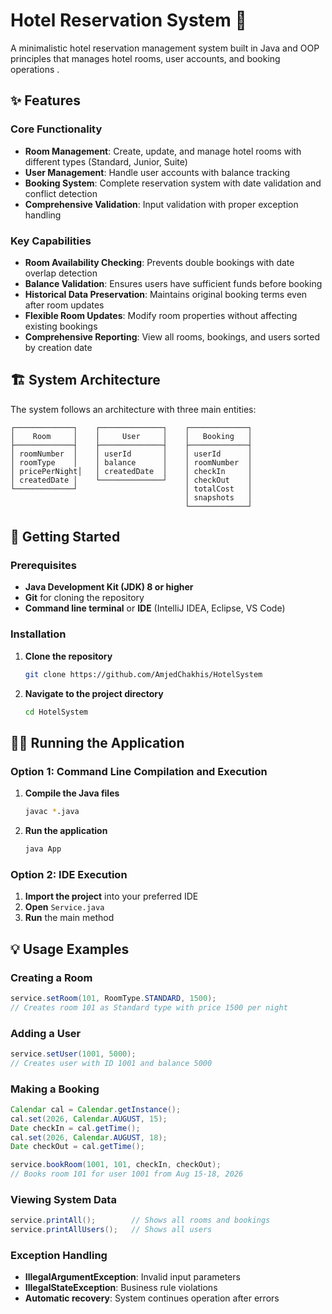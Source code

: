 # Hotel Reservation System 🏨

A minimalistic hotel reservation management system built in Java and OOP principles that manages hotel rooms, user accounts, and booking operations .


## ✨ Features

### Core Functionality
- **Room Management**: Create, update, and manage hotel rooms with different types (Standard, Junior, Suite)
- **User Management**: Handle user accounts with balance tracking
- **Booking System**: Complete reservation system with date validation and conflict detection
- **Comprehensive Validation**: Input validation with proper exception handling

### Key Capabilities
-  **Room Availability Checking**: Prevents double bookings with date overlap detection
-  **Balance Validation**: Ensures users have sufficient funds before booking
-  **Historical Data Preservation**: Maintains original booking terms even after room updates
-  **Flexible Room Updates**: Modify room properties without affecting existing bookings
-  **Comprehensive Reporting**: View all rooms, bookings, and users sorted by creation date

## 🏗️ System Architecture

The system follows an architecture with three main entities:

```
┌─────────────┐    ┌──────────────┐    ┌─────────────┐
│    Room     │    │     User     │    │   Booking   │
├─────────────┤    ├──────────────┤    ├─────────────┤
│ roomNumber  │    │ userId       │    │ userId      │
│ roomType    │    │ balance      │    │ roomNumber  │
│ pricePerNight│   │ createdDate  │    │ checkIn     │
│ createdDate │    └──────────────┘    │ checkOut    │
└─────────────┘                        │ totalCost   │
                                       │ snapshots   │
                                       └─────────────┘
```

## 🚀 Getting Started

### Prerequisites

- **Java Development Kit (JDK) 8 or higher**
- **Git** for cloning the repository
- **Command line terminal** or **IDE** (IntelliJ IDEA, Eclipse, VS Code)

### Installation

1. **Clone the repository**
   ```bash
   git clone https://github.com/AmjedChakhis/HotelSystem
   ```

2. **Navigate to the project directory**
   ```bash
   cd HotelSystem
   ```

## 🏃‍♂️ Running the Application

### Option 1: Command Line Compilation and Execution

1. **Compile the Java files**
   ```bash
   javac *.java
   ```

2. **Run the application**
   ```bash
   java App
   ```

### Option 2: IDE Execution

1. **Import the project** into your preferred IDE
2. **Open** `Service.java`
3. **Run** the main method


## 💡 Usage Examples

### Creating a Room
```java
service.setRoom(101, RoomType.STANDARD, 1500);
// Creates room 101 as Standard type with price 1500 per night
```

### Adding a User
```java
service.setUser(1001, 5000);
// Creates user with ID 1001 and balance 5000
```

### Making a Booking
```java
Calendar cal = Calendar.getInstance();
cal.set(2026, Calendar.AUGUST, 15);
Date checkIn = cal.getTime();
cal.set(2026, Calendar.AUGUST, 18);
Date checkOut = cal.getTime();

service.bookRoom(1001, 101, checkIn, checkOut);
// Books room 101 for user 1001 from Aug 15-18, 2026
```

### Viewing System Data
```java
service.printAll();        // Shows all rooms and bookings
service.printAllUsers();   // Shows all users
```

### Exception Handling
- **IllegalArgumentException**: Invalid input parameters
- **IllegalStateException**: Business rule violations
- **Automatic recovery**: System continues operation after errors

